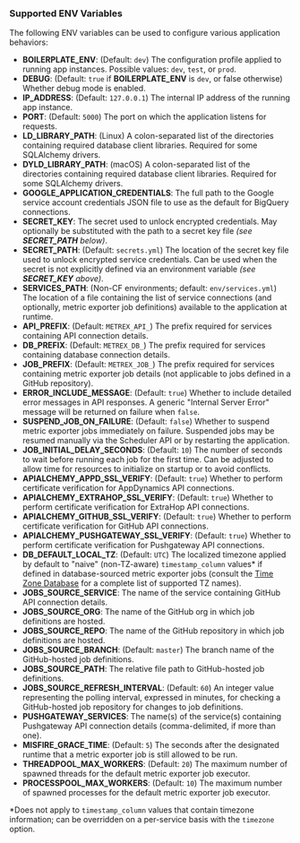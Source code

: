 ### Supported ENV Variables

The following ENV variables can be used to configure various application behaviors:
- **BOILERPLATE_ENV**: (Default: `dev`) The configuration profile applied to running app instances. Possible values: `dev`, `test`, or `prod`.
- **DEBUG**: (Default: `true` if **BOILERPLATE_ENV** is `dev`, or false otherwise) Whether debug mode is enabled.
- **IP_ADDRESS**: (Default: `127.0.0.1`) The internal IP address of the running app instance.
- **PORT**: (Default: `5000`) The port on which the application listens for requests.
- **LD_LIBRARY_PATH**: (Linux) A colon-separated list of the directories containing required database client libraries. Required for some SQLAlchemy drivers.
- **DYLD_LIBRARY_PATH**: (macOS) A colon-separated list of the directories containing required database client libraries. Required for some SQLAlchemy drivers.
- **GOOGLE_APPLICATION_CREDENTIALS**: The full path to the Google service account credentials JSON file to use as the default for BigQuery connections.
- **SECRET_KEY**: The secret used to unlock encrypted credentials. May optionally be substituted with the path to a secret key file *(see **SECRET_PATH** below)*.
- **SECRET_PATH**: (Default: `secrets.yml`) The location of the secret key file used to unlock encrypted service credentials. Can be used when the secret is not explicitly defined via an environment variable *(see **SECRET_KEY** above)*.
- **SERVICES_PATH**: (Non-CF environments; default: `env/services.yml`) The location of a file containing the list of service connections (and optionally, metric exporter job definitions) available to the application at runtime.
- **API_PREFIX**: (Default: `METREX_API_`) The prefix required for services containing API connection details.
- **DB_PREFIX**: (Default: `METREX_DB_`) The prefix required for services containing database connection details.
- **JOB_PREFIX**: (Default: `METREX_JOB_`) The prefix required for services containing metric exporter job details (not applicable to jobs defined in a GitHub repository).
- **ERROR_INCLUDE_MESSAGE**: (Default: `true`) Whether to include detailed error messages in API responses. A generic "Internal Server Error" message will be returned on failure when `false`.
- **SUSPEND_JOB_ON_FAILURE**: (Default: `false`) Whether to suspend metric exporter jobs immediately on failure. Suspended jobs may be resumed manually via the Scheduler API or by restarting the application.
- **JOB_INITIAL_DELAY_SECONDS**: (Default: `10`) The number of seconds to wait before running each job for the first time. Can be adjusted to allow time for resources to initialize on startup or to avoid conflicts.
- **APIALCHEMY_APPD_SSL_VERIFY**: (Default: `true`) Whether to perform certificate verification for AppDynamics API connections.
- **APIALCHEMY_EXTRAHOP_SSL_VERIFY**: (Default: `true`) Whether to perform certificate verification for ExtraHop API connections.
- **APIALCHEMY_GITHUB_SSL_VERIFY**: (Default: `true`) Whether to perform certificate verification for GitHub API connections.
- **APIALCHEMY_PUSHGATEWAY_SSL_VERIFY**: (Default: `true`) Whether to perform certificate verification for Pushgateway API connections.
- **DB_DEFAULT_LOCAL_TZ**: (Default: `UTC`) The localized timezone applied by default to "naive" (non-TZ-aware) `timestamp_column` values* if defined in database-sourced metric exporter jobs (consult the [Time Zone Database](https://en.wikipedia.org/wiki/List_of_tz_database_time_zones) for a complete list of supported TZ names).
- **JOBS_SOURCE_SERVICE**: The name of the service containing GitHub API connection details.
- **JOBS_SOURCE_ORG**: The name of the GitHub org in which job definitions are hosted.
- **JOBS_SOURCE_REPO**: The name of the GitHub repository in which job definitions are hosted.
- **JOBS_SOURCE_BRANCH**: (Default: `master`) The branch name of the GitHub-hosted job definitions.
- **JOBS_SOURCE_PATH**: The relative file path to GitHub-hosted job definitions.
- **JOBS_SOURCE_REFRESH_INTERVAL**: (Default: `60`) An integer value representing the polling interval, expressed in minutes, for checking a GitHub-hosted job repository for changes to job definitions.
- **PUSHGATEWAY_SERVICES**: The name(s) of the service(s) containing Pushgateway API connection details (comma-delimited, if more than one).
- **MISFIRE_GRACE_TIME**: (Default: `5`) The seconds after the designated runtime that a metric exporter job is still allowed to be run.
- **THREADPOOL_MAX_WORKERS**: (Default: `20`) The maximum number of spawned threads for the default metric exporter job executor.
- **PROCESSPOOL_MAX_WORKERS**: (Default: `10`) The maximum number of spawned processes for the default metric exporter job executor.

*Does not apply to `timestamp_column` values that contain timezone information; can be overridden on a per-service basis with the `timezone` option.